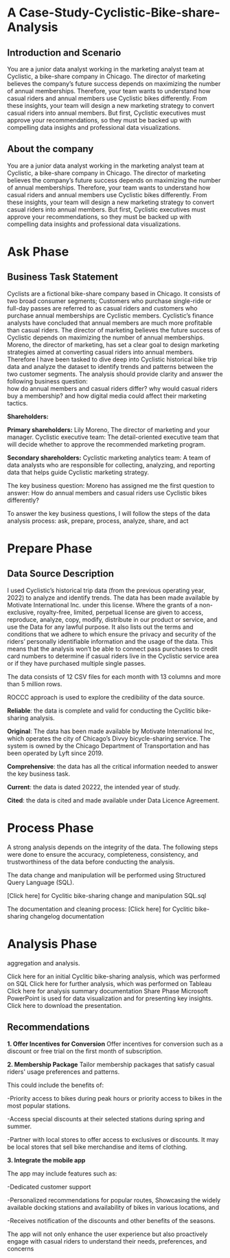 # A Case-Study-Cyclistic-Bike-share-Analysis

## Introduction and Scenario
You are a junior data analyst working in the marketing analyst team at Cyclistic, a bike-share company in Chicago. The director of marketing believes the company’s future success depends on maximizing the number of annual memberships. Therefore, your team wants to understand how casual riders and annual members use Cyclistic bikes differently. From these insights, your team will design a new marketing strategy to convert casual riders into annual members. But first, Cyclistic executives must approve your recommendations, so they must be backed up with compelling data insights and professional data visualizations.

## About the company
You are a junior data analyst working in the marketing analyst team at Cyclistic, a bike-share company in Chicago. The director of marketing believes the company’s future success depends on maximizing the number of annual memberships. Therefore, your team wants to understand how casual riders and annual members use Cyclistic bikes differently. From these insights, your team will design a new marketing strategy to convert casual riders into annual members. But first, Cyclistic executives must approve your recommendations, so they must be backed up with compelling data insights and professional data visualizations.


# Ask Phase
## Business Task Statement
Cyclists are a fictional bike-share company based in Chicago. It consists of two broad consumer segments; Customers who purchase single-ride or full-day passes are referred to as casual riders and customers who purchase annual memberships are Cyclistic members. Cyclistic’s finance analysts have concluded that annual members are much more profitable than casual riders. The director of marketing believes the future success of Cyclistic depends on maximizing the number of annual memberships. Moreno, the director of marketing, has set a clear goal to design marketing strategies aimed at converting casual riders into annual members. Therefore I have been tasked to dive deep into Cyclistic historical bike trip data and analyze the dataset to identify trends and patterns between the two customer segments. The analysis should provide clarity and answer the following business question:  
how do annual members and casual riders differ? 
why would casual riders buy a membership? and 
how digital media could affect their marketing tactics.

**Shareholders:**

**Primary shareholders:** 
Lily Moreno, The director of marketing and your manager. 
Cyclistic executive team: The detail-oriented executive team that will decide whether to approve the recommended marketing program.

**Secondary shareholders:**
Cyclistic marketing analytics team: A team of data analysts who are responsible for collecting, analyzing, and reporting data that helps guide Cyclistic marketing strategy. 

The key business question:
Moreno has assigned me the first question to answer: How do annual members and casual riders use Cyclistic bikes differently?

To answer the key business questions, I will follow the steps of the data analysis process: ask, prepare, process, analyze, share, and act


# Prepare Phase
## Data Source Description
I used Cyclistic’s historical trip data (from the previous operating year, 2022) to analyze and identify trends.
The data has been made available by Motivate International Inc. under this license. Where the grants of a non-exclusive, royalty-free, limited, perpetual license are given to access, reproduce, analyze, copy, modify, distribute in our product or service, and use the Data for any lawful purpose. It also lists out the terms and conditions that we adhere to which ensure the privacy and security of the riders’ personally identifiable information and the usage of the data. This means that the analysis won’t be able to connect pass purchases to credit card numbers to determine if casual riders live in the Cyclistic service area or if they have purchased multiple single passes. 

The data consists of 12 CSV files for each month with 13 columns and more than 5 million rows.

ROCCC approach is used to explore the credibility of the data source.

**Reliable**: the data is complete and valid for conducting the Cyclitic bike-sharing analysis.

**Original**: The data has been made available by Motivate International Inc, which operates the city of Chicago’s Divvy bicycle-sharing service. The system is owned by the Chicago Department of Transportation and has been operated by Lyft since 2019.

**Comprehensive**: the data has all the critical information needed to answer the key business task.


**Current**: the data is dated 20222, the intended year of study. 

**Cited**: the data is cited and made available under Data Licence Agreement.



# Process Phase
A strong analysis depends on the integrity of the data. The following steps were done to ensure the accuracy, completeness, consistency, and trustworthiness of the data before conducting the analysis. 

The data change and manipulation will be performed using Structured Query Language (SQL).

[Click here] for Cyclitic bike-sharing change and manipulation SQL.sql

The documentation and cleaning process:
[Click here] for Cyclitic bike-sharing changelog documentation


# Analysis Phase

aggregation and analysis.

Click here for an initial Cyclitic bike-sharing  analysis, which was performed on SQL
Click here for further analysis, which was performed on Tableau
Click here for analysis summary documentation
Share Phase
Microsoft PowerPoint is used for data visualization and for presenting key insights.
Click here to download the presentation.

## Recommendations
**1. Offer Incentives for Conversion**
Offer incentives for conversion such as a discount or free trial on the first month of subscription.

**2. Membership Package**
Tailor membership packages that satisfy casual riders' usage preferences and patterns.

This could include the benefits of: 

-Priority access to bikes during peak hours or priority access to bikes in the most popular stations.

-Access special discounts at their selected stations during spring and summer.

-Partner with local stores to offer access to exclusives or discounts. It may be local stores that sell bike merchandise and items of clothing.


**3. Integrate the mobile app**

The app may include features such as:

-Dedicated customer support

-Personalized recommendations for popular routes,
Showcasing the widely available docking stations and availability of bikes in various locations, and

-Receives notification of the  discounts and other benefits of the seasons. 

The app will not only enhance the user experience but also proactively engage with casual riders to understand their needs, preferences, and concerns 

